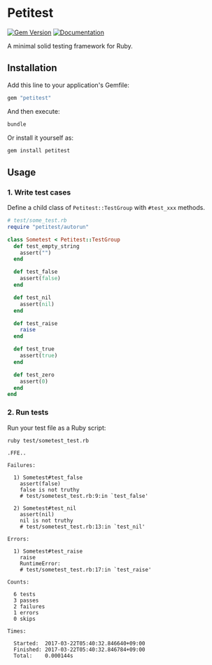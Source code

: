 # Petitest

[![Gem Version](https://badge.fury.io/rb/petitest.svg)](https://rubygems.org/gems/petitest)
[![Documentation](http://img.shields.io/badge/docs-rdoc.info-blue.svg)](http://www.rubydoc.info/github/r7kamura/petitest)

A minimal solid testing framework for Ruby.

## Installation

Add this line to your application's Gemfile:

```ruby
gem "petitest"
```

And then execute:

```bash
bundle
```

Or install it yourself as:

```bash
gem install petitest
```

## Usage

### 1. Write test cases

Define a child class of `Petitest::TestGroup` with `#test_xxx` methods.

```ruby
# test/some_test.rb
require "petitest/autorun"

class Sometest < Petitest::TestGroup
  def test_empty_string
    assert("")
  end

  def test_false
    assert(false)
  end

  def test_nil
    assert(nil)
  end

  def test_raise
    raise
  end

  def test_true
    assert(true)
  end

  def test_zero
    assert(0)
  end
end
```

### 2. Run tests

Run your test file as a Ruby script:

```bash
ruby test/sometest_test.rb
```

```
.FFE..

Failures:

  1) Sometest#test_false
    assert(false)
    false is not truthy
    # test/sometest_test.rb:9:in `test_false'

  2) Sometest#test_nil
    assert(nil)
    nil is not truthy
    # test/sometest_test.rb:13:in `test_nil'

Errors:

  1) Sometest#test_raise
    raise
    RuntimeError:
    # test/sometest_test.rb:17:in `test_raise'

Counts:

  6 tests
  3 passes
  2 failures
  1 errors
  0 skips

Times:

  Started:  2017-03-22T05:40:32.846640+09:00
  Finished: 2017-03-22T05:40:32.846784+09:00
  Total:    0.000144s
```
